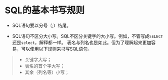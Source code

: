 SQL的基本书写规则
====================================

+ SQL语句要以分号（;）结尾。

+ SQL语句不区分大小写。SQL不区分关键字的大小写。例如，不管写成`SELECT`还是`select`，解释都一样。
表名与列名也是如此。但为了理解起来更加容易，可以使用以下规则来书写SQL语句。
> + 关键字大写；
> + 表名的首个字大写；
> + 其余（列名等）小写；
